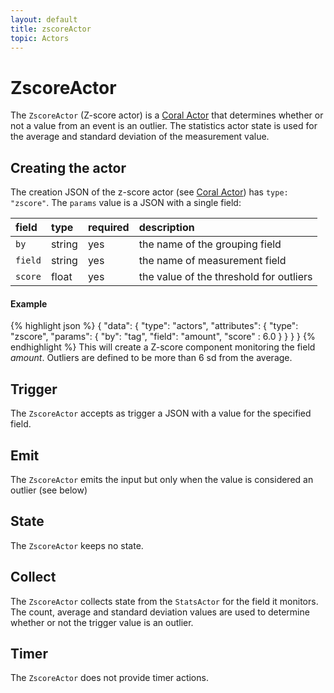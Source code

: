 ```yaml
---
layout: default
title: zscoreActor
topic: Actors
---
```

<!--
   Licensed to the Apache Software Foundation (ASF) under one or more
   contributor license agreements.  See the NOTICE file distributed with
   this work for additional information regarding copyright ownership.
   The ASF licenses this file to You under the Apache License, Version 2.0
   (the "License"); you may not use this file except in compliance with
   the License.  You may obtain a copy of the License at

       http://www.apache.org/licenses/LICENSE-2.0

   Unless required by applicable law or agreed to in writing, software
   distributed under the License is distributed on an "AS IS" BASIS,
   WITHOUT WARRANTIES OR CONDITIONS OF ANY KIND, either express or implied.
   See the License for the specific language governing permissions and
   limitations under the License.
-->

# ZscoreActor
The `ZscoreActor` (Z-score actor) is a [Coral Actor](/actors/overview/) that determines whether or not a value from an event is an outlier.
The statistics actor state is used for the average and standard deviation of the measurement value.

## Creating the actor
The creation JSON of the z-score actor (see [Coral Actor](/actors/overview/)) has `type: "zscore"`.
The `params` value is a JSON with a single field:

field  | type | required   | description
:----- | :---- | :--- | :------------
`by` | string | yes | the name of the grouping field
`field` | string | yes | the name of measurement field
`score` | float | yes | the value of the threshold for outliers

#### Example
{% highlight json %}
{
  "data": {
    "type": "actors",
    "attributes": {
      "type": "zscore",
      "params": {
        "by": "tag",
        "field": "amount",
        "score" : 6.0
      }
    }
  }
}
{% endhighlight %}
This will create a Z-score component monitoring the field _amount_. Outliers are defined to be more than 6 sd from the average.

## Trigger
The `ZscoreActor` accepts as trigger a JSON with a value for the specified field.

## Emit
The `ZscoreActor` emits the input but only when the value is considered an outlier (see below)

## State
The `ZscoreActor` keeps no state.

## Collect
The `ZscoreActor` collects state from the `StatsActor` for the field it monitors.
The count, average and standard deviation values are used to determine whether or not the trigger value is an outlier.

## Timer
The `ZscoreActor` does not provide timer actions.